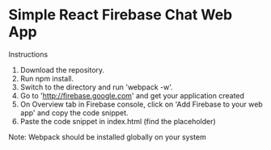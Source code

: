 # Simple React Firebase Chat Web App

Instructions

1. Download the repository.
2. Run npm install.
3. Switch to the directory and run 'webpack -w'.
4. Go to 'http://firebase.google.com' and get your application created
5. On Overview tab in Firebase console, click on 'Add Firebase to your web app' and copy the code snippet.
5. Paste the code snippet in index.html (find the placeholder)

Note: Webpack should be installed globally on your system